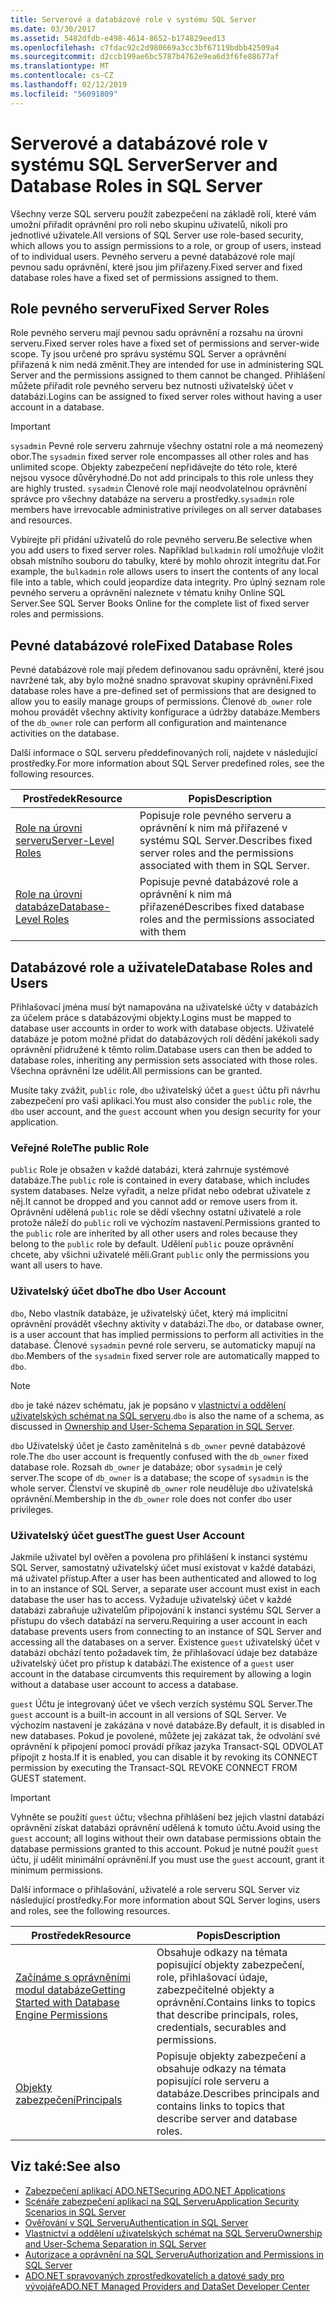 ```yaml
---
title: Serverové a databázové role v systému SQL Server
ms.date: 03/30/2017
ms.assetid: 5482dfdb-e498-4614-8652-b174829eed13
ms.openlocfilehash: c7fdac92c2d980669a3cc3bf67119bdbb42509a4
ms.sourcegitcommit: d2ccb199ae6bc5787b4762e9ea6d3f6fe88677af
ms.translationtype: MT
ms.contentlocale: cs-CZ
ms.lasthandoff: 02/12/2019
ms.locfileid: "56091809"
---
```

# <a name="server-and-database-roles-in-sql-server"></a><span data-ttu-id="42369-102">Serverové a databázové role v systému SQL Server</span><span class="sxs-lookup"><span data-stu-id="42369-102">Server and Database Roles in SQL Server</span></span>
<span data-ttu-id="42369-103">Všechny verze SQL serveru použít zabezpečení na základě rolí, které vám umožní přiřadit oprávnění pro roli nebo skupinu uživatelů, nikoli pro jednotlivé uživatele.</span><span class="sxs-lookup"><span data-stu-id="42369-103">All versions of SQL Server use role-based security, which allows you to assign permissions to a role, or group of users, instead of to individual users.</span></span> <span data-ttu-id="42369-104">Pevného serveru a pevné databázové role mají pevnou sadu oprávnění, které jsou jim přiřazeny.</span><span class="sxs-lookup"><span data-stu-id="42369-104">Fixed server and fixed database roles have a fixed set of permissions assigned to them.</span></span>  
  
## <a name="fixed-server-roles"></a><span data-ttu-id="42369-105">Role pevného serveru</span><span class="sxs-lookup"><span data-stu-id="42369-105">Fixed Server Roles</span></span>  
 <span data-ttu-id="42369-106">Role pevného serveru mají pevnou sadu oprávnění a rozsahu na úrovni serveru.</span><span class="sxs-lookup"><span data-stu-id="42369-106">Fixed server roles have a fixed set of permissions and server-wide scope.</span></span> <span data-ttu-id="42369-107">Ty jsou určené pro správu systému SQL Server a oprávnění přiřazená k nim nedá změnit.</span><span class="sxs-lookup"><span data-stu-id="42369-107">They are intended for use in administering SQL Server and the permissions assigned to them cannot be changed.</span></span> <span data-ttu-id="42369-108">Přihlášení můžete přiřadit role pevného serveru bez nutnosti uživatelský účet v databázi.</span><span class="sxs-lookup"><span data-stu-id="42369-108">Logins can be assigned to fixed server roles without having a user account in a database.</span></span>  
  
> [!IMPORTANT]
>  <span data-ttu-id="42369-109">`sysadmin` Pevné role serveru zahrnuje všechny ostatní role a má neomezený obor.</span><span class="sxs-lookup"><span data-stu-id="42369-109">The `sysadmin` fixed server role encompasses all other roles and has unlimited scope.</span></span> <span data-ttu-id="42369-110">Objekty zabezpečení nepřidávejte do této role, které nejsou vysoce důvěryhodné.</span><span class="sxs-lookup"><span data-stu-id="42369-110">Do not add principals to this role unless they are highly trusted.</span></span> <span data-ttu-id="42369-111">`sysadmin` Členové role mají neodvolatelnou oprávnění správce pro všechny databáze na serveru a prostředky.</span><span class="sxs-lookup"><span data-stu-id="42369-111">`sysadmin` role members have irrevocable administrative privileges on all server databases and resources.</span></span>  
  
 <span data-ttu-id="42369-112">Vybírejte při přidání uživatelů do role pevného serveru.</span><span class="sxs-lookup"><span data-stu-id="42369-112">Be selective when you add users to fixed server roles.</span></span> <span data-ttu-id="42369-113">Například `bulkadmin` rolí umožňuje vložit obsah místního souboru do tabulky, které by mohlo ohrozit integritu dat.</span><span class="sxs-lookup"><span data-stu-id="42369-113">For example, the `bulkadmin` role allows users to insert the contents of any local file into a table, which could jeopardize data integrity.</span></span> <span data-ttu-id="42369-114">Pro úplný seznam role pevného serveru a oprávnění naleznete v tématu knihy Online SQL Server.</span><span class="sxs-lookup"><span data-stu-id="42369-114">See SQL Server Books Online for the complete list of fixed server roles and permissions.</span></span>  
  
## <a name="fixed-database-roles"></a><span data-ttu-id="42369-115">Pevné databázové role</span><span class="sxs-lookup"><span data-stu-id="42369-115">Fixed Database Roles</span></span>  
 <span data-ttu-id="42369-116">Pevné databázové role mají předem definovanou sadu oprávnění, které jsou navržené tak, aby bylo možné snadno spravovat skupiny oprávnění.</span><span class="sxs-lookup"><span data-stu-id="42369-116">Fixed database roles have a pre-defined set of permissions that are designed to allow you to easily manage groups of permissions.</span></span> <span data-ttu-id="42369-117">Členové `db_owner` role mohou provádět všechny aktivity konfigurace a údržby databáze.</span><span class="sxs-lookup"><span data-stu-id="42369-117">Members of the `db_owner` role can perform all configuration and maintenance activities on the database.</span></span>  
  
 <span data-ttu-id="42369-118">Další informace o SQL serveru předdefinovaných rolí, najdete v následující prostředky.</span><span class="sxs-lookup"><span data-stu-id="42369-118">For more information about SQL Server predefined roles, see the following resources.</span></span>  
  
|<span data-ttu-id="42369-119">Prostředek</span><span class="sxs-lookup"><span data-stu-id="42369-119">Resource</span></span>|<span data-ttu-id="42369-120">Popis</span><span class="sxs-lookup"><span data-stu-id="42369-120">Description</span></span>|  
|--------------|-----------------|  
|[<span data-ttu-id="42369-121">Role na úrovni serveru</span><span class="sxs-lookup"><span data-stu-id="42369-121">Server-Level Roles</span></span>](/sql/relational-databases/security/authentication-access/server-level-roles)|<span data-ttu-id="42369-122">Popisuje role pevného serveru a oprávnění k nim má přiřazené v systému SQL Server.</span><span class="sxs-lookup"><span data-stu-id="42369-122">Describes fixed server roles and the permissions associated with them in SQL Server.</span></span>|  
|[<span data-ttu-id="42369-123">Role na úrovni databáze</span><span class="sxs-lookup"><span data-stu-id="42369-123">Database-Level Roles</span></span>](/sql/relational-databases/security/authentication-access/database-level-roles)|<span data-ttu-id="42369-124">Popisuje pevné databázové role a oprávnění k nim má přiřazené</span><span class="sxs-lookup"><span data-stu-id="42369-124">Describes fixed database roles and the permissions associated with them</span></span>|  
  
## <a name="database-roles-and-users"></a><span data-ttu-id="42369-125">Databázové role a uživatele</span><span class="sxs-lookup"><span data-stu-id="42369-125">Database Roles and Users</span></span>  
 <span data-ttu-id="42369-126">Přihlašovací jména musí být namapována na uživatelské účty v databázích za účelem práce s databázovými objekty.</span><span class="sxs-lookup"><span data-stu-id="42369-126">Logins must be mapped to database user accounts in order to work with database objects.</span></span> <span data-ttu-id="42369-127">Uživatelé databáze je potom možné přidat do databázových rolí dědění jakékoli sady oprávnění přidružené k těmto rolím.</span><span class="sxs-lookup"><span data-stu-id="42369-127">Database users can then be added to database roles, inheriting any permission sets associated with those roles.</span></span> <span data-ttu-id="42369-128">Všechna oprávnění lze udělit.</span><span class="sxs-lookup"><span data-stu-id="42369-128">All permissions can be granted.</span></span>  
  
 <span data-ttu-id="42369-129">Musíte taky zvážit, `public` role, `dbo` uživatelský účet a `guest` účtu při návrhu zabezpečení pro vaši aplikaci.</span><span class="sxs-lookup"><span data-stu-id="42369-129">You must also consider the `public` role, the `dbo` user account, and the `guest` account when you design security for your application.</span></span>  
  
### <a name="the-public-role"></a><span data-ttu-id="42369-130">Veřejné Role</span><span class="sxs-lookup"><span data-stu-id="42369-130">The public Role</span></span>  
 <span data-ttu-id="42369-131">`public` Role je obsažen v každé databázi, která zahrnuje systémové databáze.</span><span class="sxs-lookup"><span data-stu-id="42369-131">The `public` role is contained in every database, which includes system databases.</span></span> <span data-ttu-id="42369-132">Nelze vyřadit, a nelze přidat nebo odebrat uživatele z něj.</span><span class="sxs-lookup"><span data-stu-id="42369-132">It cannot be dropped and you cannot add or remove users from it.</span></span> <span data-ttu-id="42369-133">Oprávnění udělená `public` role se dědí všechny ostatní uživatelé a role protože náleží do `public` roli ve výchozím nastavení.</span><span class="sxs-lookup"><span data-stu-id="42369-133">Permissions granted to the `public` role are inherited by all other users and roles because they belong to the `public` role by default.</span></span> <span data-ttu-id="42369-134">Udělení `public` pouze oprávnění chcete, aby všichni uživatelé měli.</span><span class="sxs-lookup"><span data-stu-id="42369-134">Grant `public` only the permissions you want all users to have.</span></span>  
  
### <a name="the-dbo-user-account"></a><span data-ttu-id="42369-135">Uživatelský účet dbo</span><span class="sxs-lookup"><span data-stu-id="42369-135">The dbo User Account</span></span>  
 <span data-ttu-id="42369-136">`dbo`, Nebo vlastník databáze, je uživatelský účet, který má implicitní oprávnění provádět všechny aktivity v databázi.</span><span class="sxs-lookup"><span data-stu-id="42369-136">The `dbo`, or database owner, is a user account that has implied permissions to perform all activities in the database.</span></span> <span data-ttu-id="42369-137">Členové `sysadmin` pevné role serveru, se automaticky mapují na `dbo`.</span><span class="sxs-lookup"><span data-stu-id="42369-137">Members of the `sysadmin` fixed server role are automatically mapped to `dbo`.</span></span>  
  
> [!NOTE]
>  <span data-ttu-id="42369-138">`dbo` je také název schématu, jak je popsáno v [vlastnictví a oddělení uživatelských schémat na SQL serveru](../../../../../docs/framework/data/adonet/sql/ownership-and-user-schema-separation-in-sql-server.md).</span><span class="sxs-lookup"><span data-stu-id="42369-138">`dbo` is also the name of a schema, as discussed in [Ownership and User-Schema Separation in SQL Server](../../../../../docs/framework/data/adonet/sql/ownership-and-user-schema-separation-in-sql-server.md).</span></span>  
  
 <span data-ttu-id="42369-139">`dbo` Uživatelský účet je často zaměnitelná s `db_owner` pevné databázové role.</span><span class="sxs-lookup"><span data-stu-id="42369-139">The `dbo` user account is frequently confused with the `db_owner` fixed database role.</span></span> <span data-ttu-id="42369-140">Rozsah `db_owner` je databáze; obor `sysadmin` je celý server.</span><span class="sxs-lookup"><span data-stu-id="42369-140">The scope of `db_owner` is a database; the scope of `sysadmin` is the whole server.</span></span> <span data-ttu-id="42369-141">Členství ve skupině `db_owner` role neuděluje `dbo` uživatelská oprávnění.</span><span class="sxs-lookup"><span data-stu-id="42369-141">Membership in the `db_owner` role does not confer `dbo` user privileges.</span></span>  
  
### <a name="the-guest-user-account"></a><span data-ttu-id="42369-142">Uživatelský účet guest</span><span class="sxs-lookup"><span data-stu-id="42369-142">The guest User Account</span></span>  
 <span data-ttu-id="42369-143">Jakmile uživatel byl ověřen a povolena pro přihlášení k instanci systému SQL Server, samostatný uživatelský účet musí existovat v každé databázi, má uživatel přístup.</span><span class="sxs-lookup"><span data-stu-id="42369-143">After a user has been authenticated and allowed to log in to an instance of SQL Server, a separate user account must exist in each database the user has to access.</span></span> <span data-ttu-id="42369-144">Vyžaduje uživatelský účet v každé databázi zabraňuje uživatelům připojování k instanci systému SQL Server a přístupu do všech databází na serveru.</span><span class="sxs-lookup"><span data-stu-id="42369-144">Requiring a user account in each database prevents users from connecting to an instance of SQL Server and accessing all the databases on a server.</span></span> <span data-ttu-id="42369-145">Existence `guest` uživatelský účet v databázi obchází tento požadavek tím, že přihlašovací údaje bez databáze uživatelský účet pro přístup k databázi.</span><span class="sxs-lookup"><span data-stu-id="42369-145">The existence of a `guest` user account in the database circumvents this requirement by allowing a login without a database user account to access a database.</span></span>  
  
 <span data-ttu-id="42369-146">`guest` Účtu je integrovaný účet ve všech verzích systému SQL Server.</span><span class="sxs-lookup"><span data-stu-id="42369-146">The `guest` account is a built-in account in all versions of SQL Server.</span></span> <span data-ttu-id="42369-147">Ve výchozím nastavení je zakázána v nové databáze.</span><span class="sxs-lookup"><span data-stu-id="42369-147">By default, it is disabled in new databases.</span></span> <span data-ttu-id="42369-148">Pokud je povolené, můžete jej zakázat tak, že odvolání své oprávnění k připojení pomocí provádí příkaz jazyka Transact-SQL ODVOLAT připojit z hosta.</span><span class="sxs-lookup"><span data-stu-id="42369-148">If it is enabled, you can disable it by revoking its CONNECT permission by executing the Transact-SQL REVOKE CONNECT FROM GUEST statement.</span></span>  
  
> [!IMPORTANT]
>  <span data-ttu-id="42369-149">Vyhněte se použití `guest` účtu; všechna přihlášení bez jejich vlastní databázi oprávnění získat databázi oprávnění udělená k tomuto účtu.</span><span class="sxs-lookup"><span data-stu-id="42369-149">Avoid using the `guest` account; all logins without their own database permissions obtain the database permissions granted to this account.</span></span> <span data-ttu-id="42369-150">Pokud je nutné použít `guest` účtu, jí udělit minimální oprávnění.</span><span class="sxs-lookup"><span data-stu-id="42369-150">If you must use the `guest` account, grant it minimum permissions.</span></span>  
  
 <span data-ttu-id="42369-151">Další informace o přihlašování, uživatelé a role serveru SQL Server viz následující prostředky.</span><span class="sxs-lookup"><span data-stu-id="42369-151">For more information about SQL Server logins, users and roles, see the following resources.</span></span>  
  
|<span data-ttu-id="42369-152">Prostředek</span><span class="sxs-lookup"><span data-stu-id="42369-152">Resource</span></span>|<span data-ttu-id="42369-153">Popis</span><span class="sxs-lookup"><span data-stu-id="42369-153">Description</span></span>|  
|--------------|-----------------|  
|[<span data-ttu-id="42369-154">Začínáme s oprávněními modul databáze</span><span class="sxs-lookup"><span data-stu-id="42369-154">Getting Started with Database Engine Permissions</span></span>](/sql/relational-databases/security/authentication-access/getting-started-with-database-engine-permissions)|<span data-ttu-id="42369-155">Obsahuje odkazy na témata popisující objekty zabezpečení, role, přihlašovací údaje, zabezpečitelné objekty a oprávnění.</span><span class="sxs-lookup"><span data-stu-id="42369-155">Contains links to topics that describe principals, roles, credentials, securables and permissions.</span></span>|  
|[<span data-ttu-id="42369-156">Objekty zabezpečení</span><span class="sxs-lookup"><span data-stu-id="42369-156">Principals</span></span>](/sql/relational-databases/security/authentication-access/principals-database-engine)|<span data-ttu-id="42369-157">Popisuje objekty zabezpečení a obsahuje odkazy na témata popisující role serveru a databáze.</span><span class="sxs-lookup"><span data-stu-id="42369-157">Describes principals and contains links to topics that describe server and database roles.</span></span>|  
  
## <a name="see-also"></a><span data-ttu-id="42369-158">Viz také:</span><span class="sxs-lookup"><span data-stu-id="42369-158">See also</span></span>
- [<span data-ttu-id="42369-159">Zabezpečení aplikací ADO.NET</span><span class="sxs-lookup"><span data-stu-id="42369-159">Securing ADO.NET Applications</span></span>](../../../../../docs/framework/data/adonet/securing-ado-net-applications.md)
- [<span data-ttu-id="42369-160">Scénáře zabezpečení aplikací na SQL Serveru</span><span class="sxs-lookup"><span data-stu-id="42369-160">Application Security Scenarios in SQL Server</span></span>](../../../../../docs/framework/data/adonet/sql/application-security-scenarios-in-sql-server.md)
- [<span data-ttu-id="42369-161">Ověřování v SQL Serveru</span><span class="sxs-lookup"><span data-stu-id="42369-161">Authentication in SQL Server</span></span>](../../../../../docs/framework/data/adonet/sql/authentication-in-sql-server.md)
- [<span data-ttu-id="42369-162">Vlastnictví a oddělení uživatelských schémat na SQL Serveru</span><span class="sxs-lookup"><span data-stu-id="42369-162">Ownership and User-Schema Separation in SQL Server</span></span>](../../../../../docs/framework/data/adonet/sql/ownership-and-user-schema-separation-in-sql-server.md)
- [<span data-ttu-id="42369-163">Autorizace a oprávnění na SQL Serveru</span><span class="sxs-lookup"><span data-stu-id="42369-163">Authorization and Permissions in SQL Server</span></span>](../../../../../docs/framework/data/adonet/sql/authorization-and-permissions-in-sql-server.md)
- [<span data-ttu-id="42369-164">ADO.NET spravovaných zprostředkovatelích a datové sady pro vývojáře</span><span class="sxs-lookup"><span data-stu-id="42369-164">ADO.NET Managed Providers and DataSet Developer Center</span></span>](https://go.microsoft.com/fwlink/?LinkId=217917)
